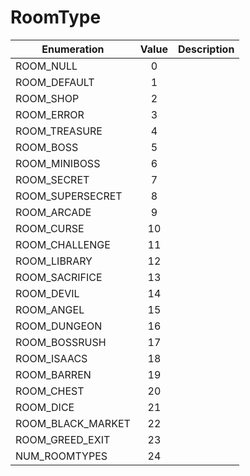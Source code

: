 # RoomType

|Enumeration|Value|Description|
|-----------|:---:|-----------|
|ROOM_NULL|0||
|ROOM_DEFAULT|1||
|ROOM_SHOP|2||
|ROOM_ERROR|3||
|ROOM_TREASURE|4||
|ROOM_BOSS|5||
|ROOM_MINIBOSS|6||
|ROOM_SECRET|7||
|ROOM_SUPERSECRET|8||
|ROOM_ARCADE|9||
|ROOM_CURSE|10||
|ROOM_CHALLENGE|11||
|ROOM_LIBRARY|12||
|ROOM_SACRIFICE|13||
|ROOM_DEVIL|14||
|ROOM_ANGEL|15||
|ROOM_DUNGEON|16||
|ROOM_BOSSRUSH|17||
|ROOM_ISAACS|18||
|ROOM_BARREN|19||
|ROOM_CHEST|20||
|ROOM_DICE|21||
|ROOM_BLACK_MARKET|22||
|ROOM_GREED_EXIT|23||
|NUM_ROOMTYPES|24||
